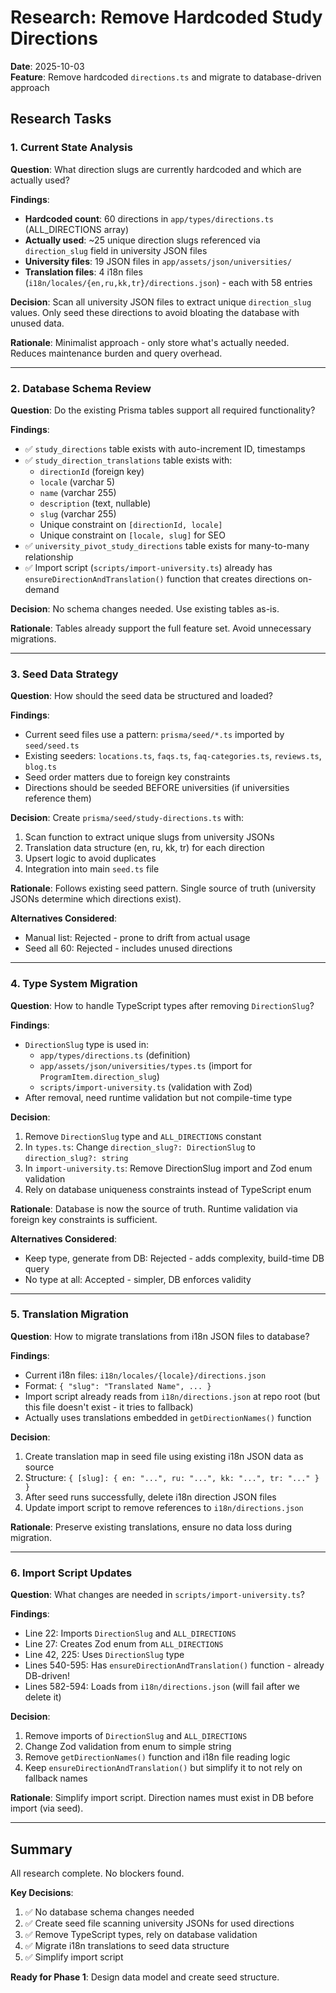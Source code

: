 # Research: Remove Hardcoded Study Directions

**Date**: 2025-10-03  
**Feature**: Remove hardcoded `directions.ts` and migrate to database-driven approach

## Research Tasks

### 1. Current State Analysis

**Question**: What direction slugs are currently hardcoded and which are actually used?

**Findings**:
- **Hardcoded count**: 60 directions in `app/types/directions.ts` (ALL_DIRECTIONS array)
- **Actually used**: ~25 unique direction slugs referenced via `direction_slug` field in university JSON files
- **University files**: 19 JSON files in `app/assets/json/universities/`
- **Translation files**: 4 i18n files (`i18n/locales/{en,ru,kk,tr}/directions.json`) - each with 58 entries

**Decision**: Scan all university JSON files to extract unique `direction_slug` values. Only seed these directions to avoid bloating the database with unused data.

**Rationale**: Minimalist approach - only store what's actually needed. Reduces maintenance burden and query overhead.

---

### 2. Database Schema Review

**Question**: Do the existing Prisma tables support all required functionality?

**Findings**:
- ✅ `study_directions` table exists with auto-increment ID, timestamps
- ✅ `study_direction_translations` table exists with:
  - `directionId` (foreign key)
  - `locale` (varchar 5)
  - `name` (varchar 255)
  - `description` (text, nullable)
  - `slug` (varchar 255)
  - Unique constraint on `[directionId, locale]`
  - Unique constraint on `[locale, slug]` for SEO
- ✅ `university_pivot_study_directions` table exists for many-to-many relationship
- ✅ Import script (`scripts/import-university.ts`) already has `ensureDirectionAndTranslation()` function that creates directions on-demand

**Decision**: No schema changes needed. Use existing tables as-is.

**Rationale**: Tables already support the full feature set. Avoid unnecessary migrations.

---

### 3. Seed Data Strategy

**Question**: How should the seed data be structured and loaded?

**Findings**:
- Current seed files use a pattern: `prisma/seed/*.ts` imported by `seed/seed.ts`
- Existing seeders: `locations.ts`, `faqs.ts`, `faq-categories.ts`, `reviews.ts`, `blog.ts`
- Seed order matters due to foreign key constraints
- Directions should be seeded BEFORE universities (if universities reference them)

**Decision**: Create `prisma/seed/study-directions.ts` with:
1. Scan function to extract unique slugs from university JSONs
2. Translation data structure (en, ru, kk, tr) for each direction
3. Upsert logic to avoid duplicates
4. Integration into main `seed.ts` file

**Rationale**: Follows existing seed pattern. Single source of truth (university JSONs determine which directions exist).

**Alternatives Considered**:
- Manual list: Rejected - prone to drift from actual usage
- Seed all 60: Rejected - includes unused directions

---

### 4. Type System Migration

**Question**: How to handle TypeScript types after removing `DirectionSlug`?

**Findings**:
- `DirectionSlug` type is used in:
  - `app/types/directions.ts` (definition)
  - `app/assets/json/universities/types.ts` (import for `ProgramItem.direction_slug`)
  - `scripts/import-university.ts` (validation with Zod)
- After removal, need runtime validation but not compile-time type

**Decision**: 
1. Remove `DirectionSlug` type and `ALL_DIRECTIONS` constant
2. In `types.ts`: Change `direction_slug?: DirectionSlug` to `direction_slug?: string`
3. In `import-university.ts`: Remove DirectionSlug import and Zod enum validation
4. Rely on database uniqueness constraints instead of TypeScript enum

**Rationale**: Database is now the source of truth. Runtime validation via foreign key constraints is sufficient.

**Alternatives Considered**:
- Keep type, generate from DB: Rejected - adds complexity, build-time DB query
- No type at all: Accepted - simpler, DB enforces validity

---

### 5. Translation Migration

**Question**: How to migrate translations from i18n JSON files to database?

**Findings**:
- Current i18n files: `i18n/locales/{locale}/directions.json`
- Format: `{ "slug": "Translated Name", ... }`
- Import script already reads from `i18n/directions.json` at repo root (but this file doesn't exist - it tries to fallback)
- Actually uses translations embedded in `getDirectionNames()` function

**Decision**:
1. Create translation map in seed file using existing i18n JSON data as source
2. Structure: `{ [slug]: { en: "...", ru: "...", kk: "...", tr: "..." } }`
3. After seed runs successfully, delete i18n direction JSON files
4. Update import script to remove references to `i18n/directions.json`

**Rationale**: Preserve existing translations, ensure no data loss during migration.

---

### 6. Import Script Updates

**Question**: What changes are needed in `scripts/import-university.ts`?

**Findings**:
- Line 22: Imports `DirectionSlug` and `ALL_DIRECTIONS`
- Line 27: Creates Zod enum from `ALL_DIRECTIONS`
- Line 42, 225: Uses `DirectionSlug` type
- Lines 540-595: Has `ensureDirectionAndTranslation()` function - already DB-driven!
- Lines 582-594: Loads from `i18n/directions.json` (will fail after we delete it)

**Decision**:
1. Remove imports of `DirectionSlug` and `ALL_DIRECTIONS`
2. Change Zod validation from enum to simple string
3. Remove `getDirectionNames()` function and i18n file reading logic
4. Keep `ensureDirectionAndTranslation()` but simplify it to not rely on fallback names

**Rationale**: Simplify import script. Direction names must exist in DB before import (via seed).

---

## Summary

All research complete. No blockers found. 

**Key Decisions**:
1. ✅ No database schema changes needed
2. ✅ Create seed file scanning university JSONs for used directions
3. ✅ Remove TypeScript types, rely on database validation
4. ✅ Migrate i18n translations to seed data structure
5. ✅ Simplify import script

**Ready for Phase 1**: Design data model and create seed structure.

